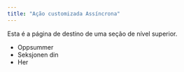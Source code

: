 ```yaml
---
title: "Ação customizada Assíncrona"
---
```


Esta é a página de destino de uma seção de nível superior.

* Oppsummer
* Seksjonen din
* Her
